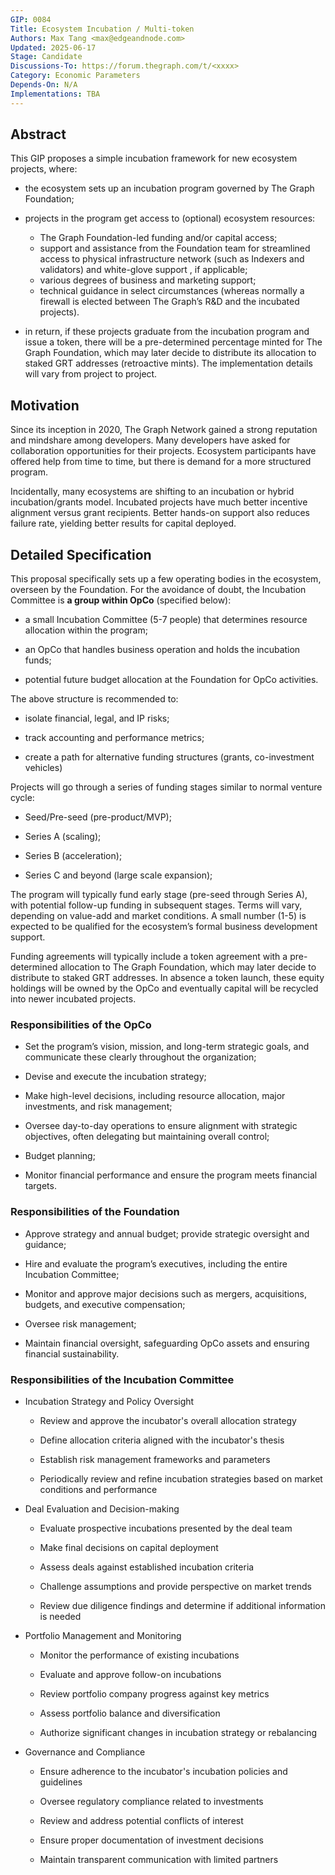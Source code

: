 ```yaml
---
GIP: 0084
Title: Ecosystem Incubation / Multi-token
Authors: Max Tang <max@edgeandnode.com>
Updated: 2025-06-17
Stage: Candidate
Discussions-To: https://forum.thegraph.com/t/<xxxx>
Category: Economic Parameters
Depends-On: N/A
Implementations: TBA
---
```


## Abstract

This GIP proposes a simple incubation framework for new ecosystem projects, where:

- the ecosystem sets up an incubation program governed by The Graph Foundation;

- projects in the program get access to (optional) ecosystem resources:
    - The Graph Foundation-led funding and/or capital access;
    - support and assistance from the Foundation team for streamlined access to physical infrastructure network (such as Indexers and validators) and white-glove support , if applicable;
    - various degrees of business and marketing support;
    - technical guidance in select circumstances (whereas normally a firewall is elected between The Graph’s R&D and the incubated projects).

- in return, if these projects graduate from the incubation program and issue a token, there will be a pre-determined percentage minted for The Graph Foundation, which may later decide to distribute its allocation to staked GRT addresses (retroactive mints). The implementation details will vary from project to project. 

## Motivation

Since its inception in 2020, The Graph Network gained a strong reputation and mindshare among developers. Many developers have asked for collaboration opportunities for their projects. Ecosystem participants have offered help from time to time, but there is demand for a more structured program.

Incidentally, many ecosystems are shifting to an incubation or hybrid incubation/grants model. Incubated projects have much better incentive alignment versus grant recipients. Better hands-on support also reduces failure rate, yielding better results for capital deployed.

## Detailed Specification

This proposal specifically sets up a few operating bodies in the ecosystem, overseen by the Foundation. For the avoidance of doubt, the Incubation Committee is **a group within OpCo** (specified below):

- a small Incubation Committee (5-7 people) that determines resource allocation within the program;

- an OpCo that handles business operation and holds the incubation funds;

- potential future budget allocation at the Foundation for OpCo activities. 

The above structure is recommended to:

- isolate financial, legal, and IP risks;

- track accounting and performance metrics;

- create a path for alternative funding structures (grants, co-investment vehicles)

Projects will go through a series of funding stages similar to normal venture cycle:

- Seed/Pre-seed (pre-product/MVP);

- Series A (scaling);

- Series B (acceleration);

- Series C and beyond (large scale expansion);

The program will typically fund early stage (pre-seed through Series A), with potential follow-up funding in subsequent stages. Terms will vary, depending on value-add and market conditions. A small number (1-5) is expected to be qualified for the ecosystem’s formal business development support. 

Funding agreements will typically include a token agreement with a pre-determined allocation to The Graph Foundation, which may later decide to distribute to staked GRT addresses. In absence a token launch, these equity holdings will be owned by the OpCo and eventually capital will be recycled into newer incubated projects.

### Responsibilities of the OpCo

- Set the program’s vision, mission, and long-term strategic goals, and communicate these clearly throughout the organization;

- Devise and execute the incubation strategy;

- Make high-level decisions, including resource allocation, major investments, and risk management;

- Oversee day-to-day operations to ensure alignment with strategic objectives, often delegating but maintaining overall control;

- Budget planning;

- Monitor financial performance and ensure the program meets financial targets. 

### Responsibilities of the Foundation

- Approve strategy and annual budget; provide strategic oversight and guidance;

- Hire and evaluate the program’s executives, including the entire Incubation Committee;

- Monitor and approve major decisions such as mergers, acquisitions, budgets, and executive compensation;

- Oversee risk management;

- Maintain financial oversight, safeguarding OpCo assets and ensuring financial sustainability. 

### Responsibilities of the Incubation Committee

- Incubation Strategy and Policy Oversight

    - Review and approve the incubator's overall allocation strategy

    - Define allocation criteria aligned with the incubator's thesis

    - Establish risk management frameworks and parameters

    - Periodically review and refine incubation strategies based on market conditions and performance

- Deal Evaluation and Decision-making

    - Evaluate prospective incubations presented by the deal team

    - Make final decisions on capital deployment

    - Assess deals against established incubation criteria

    - Challenge assumptions and provide perspective on market trends

    - Review due diligence findings and determine if additional information is needed

- Portfolio Management and Monitoring

    - Monitor the performance of existing incubations

    - Evaluate and approve follow-on incubations

    - Review portfolio company progress against key metrics

    - Assess portfolio balance and diversification

    - Authorize significant changes in incubation strategy or rebalancing

- Governance and Compliance

    - Ensure adherence to the incubator's incubation policies and guidelines

    - Oversee regulatory compliance related to investments

    - Review and address potential conflicts of interest

    - Ensure proper documentation of investment decisions

    - Maintain transparent communication with limited partners

